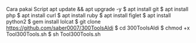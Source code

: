 Cara pakai Script
apt update && apt upgrade -y
$ apt install git
$ apt install php
$ apt install curl
$ apt install ruby
$ apt install figlet
$ apt install python2
$ gem install lolcat
$ git clone https://github.com/saber0007/300ToolsAldi
$ cd 300ToolsAldi
$ chmod +x Tool300Tools.sh
$ sh Tool300Tools.sh

